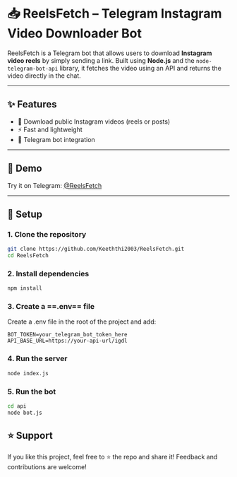 # 📥 ReelsFetch – Telegram Instagram Video Downloader Bot


ReelsFetch is a Telegram bot that allows users to download **Instagram video reels** by simply sending a link. Built using **Node.js** and the `node-telegram-bot-api` library, it fetches the video using an API and returns the video directly in the chat.

---

## ✨ Features

- 🎥 Download public Instagram videos (reels or posts)
- ⚡ Fast and lightweight
- 🤖 Telegram bot integration

---

## 🚀 Demo

Try it on Telegram: [@ReelsFetch](https://t.me/Reelsfetch)  

---

## 🔧 Setup

### 1. Clone the repository

```bash
git clone https://github.com/Keeththi2003/ReelsFetch.git
cd ReelsFetch
```

### 2. Install dependencies

```bash
npm install
```

### 3. Create a ==.env== file

Create a .env file in the root of the project and add:

```.env
BOT_TOKEN=your_telegram_bot_token_here
API_BASE_URL=https://your-api-url/igdl
```

### 4. Run the server

```bash 
node index.js
```

### 5. Run the bot

```bash
cd api
node bot.js
```
## ⭐ Support

If you like this project, feel free to ⭐ the repo and share it!
Feedback and contributions are welcome!
